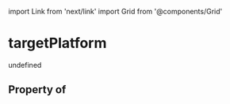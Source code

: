 import Link from 'next/link'
import Grid from '@components/Grid'

# targetPlatform

undefined

## Property of



